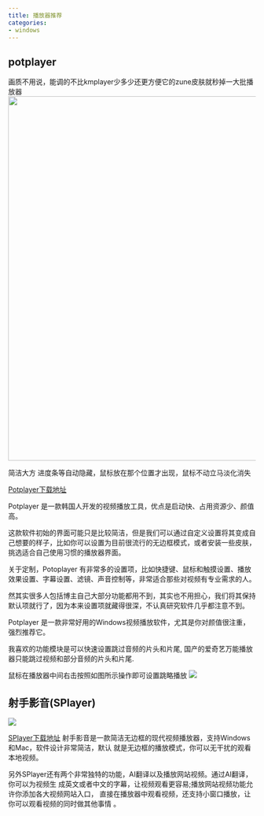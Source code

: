 ```yaml
---
title: 播放器推荐
categories:
- windows
---
```


## **potplayer**

画质不用说，能调的不比kmplayer少多少还更方便它的zune皮肤就秒掉一大批播放器<img src="https://pic2.zhimg.com/50/8411cbfb25b642fb641db53763b6c1ee_hd.jpg?source=1940ef5c" data-rawwidth="741" data-rawheight="486" class="origin_image zh-lightbox-thumb" width="741" data-original="https://pic1.zhimg.com/8411cbfb25b642fb641db53763b6c1ee_r.jpg?source=1940ef5c"/>

简洁大方
进度条等自动隐藏，鼠标放在那个位置才出现，鼠标不动立马淡化消失

[Potplayer下载地址](https://link.zhihu.com/?target=https%3A//daumpotplayer.com/download/)

Potplayer 是一款韩国人开发的视频播放工具，优点是启动快、占用资源少、颜值高。

这款软件初始的界面可能只是比较简洁，但是我们可以通过自定义设置将其变成自己想要的样子，比如你可以设置为目前很流行的无边框模式，或者安装一些皮肤，挑选适合自己使用习惯的播放器界面。

关于定制，Potoplayer 有非常多的设置项，比如快捷键、鼠标和触摸设置、播放效果设置、字幕设置、滤镜、声音控制等，非常适合那些对视频有专业需求的人。

然其实很多人包括博主自己大部分功能都用不到，其实也不用担心，我们将其保持默认项就行了，因为本来设置项就藏得很深，不认真研究软件几乎都注意不到。

Potplayer 是一款非常好用的Windows视频播放软件，尤其是你对颜值很注重，强烈推荐它。

我喜欢的功能模块是可以快速设置跳过音频的片头和片尾, 国产的爱奇艺万能播放器只能跳过视频和部分音频的片头和片尾.  

鼠标在播放器中间右击按照如图所示操作即可设置跳略播放
![](1.PNG)

## **射手影音(SPlayer)**

![](https://pic4.zhimg.com/80/v2-ddd05d867ad7cc5aafa3258955d54c18_720w.jpg?source=1940ef5c)

[SPlayer下载地址](https://link.zhihu.com/?target=http%3A//www.splayer.org/)
射手影音是一款简洁无边框的现代视频播放器，支持Windows和Mac，软件设计非常简洁，默认 就是无边框的播放模式，你可以无干扰的观看本地视频。

另外SPlayer还有两个非常独特的功能，AI翻译以及播放网站视频。通过AI翻译，你可以为视频生 成英文或者中文的字幕，让视频观看更容易;播放网站视频功能允许你添加各大视频网站入口， 直接在播放器中观看视频，还支持小窗口播放，让你可以观看视频的同时做其他事情 。






